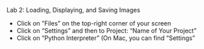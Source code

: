 Lab 2: Loading, Displaying, and Saving Images
* Click on ”Files” on the top-right corner of your screen
* Click on “Settings” and then to Project: “Name of Your Project”
* Click on “Python Interpreter” (On Mac, you can find “Settings”
